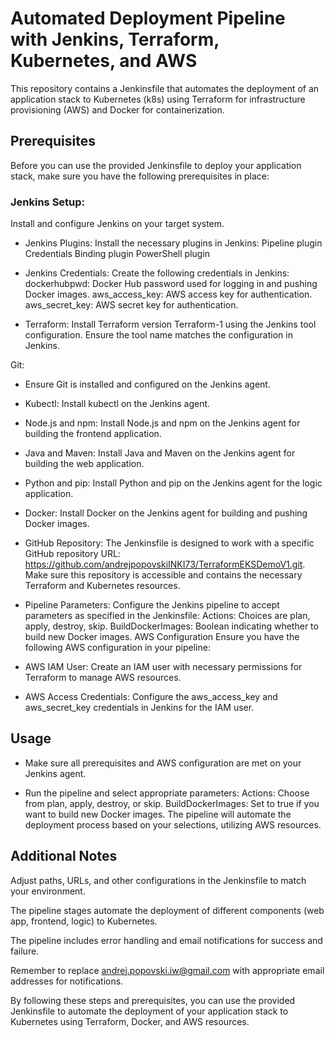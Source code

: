 # Automated Deployment Pipeline with Jenkins, Terraform, Kubernetes, and AWS
This repository contains a Jenkinsfile that automates the deployment of an application stack to Kubernetes (k8s) using Terraform for infrastructure provisioning (AWS) and Docker for containerization.

## Prerequisites
Before you can use the provided Jenkinsfile to deploy your application stack, make sure you have the following prerequisites in place:

### Jenkins Setup:

Install and configure Jenkins on your target system.

- Jenkins Plugins:
Install the necessary plugins in Jenkins:
Pipeline plugin
Credentials Binding plugin
PowerShell plugin

- Jenkins Credentials:
Create the following credentials in Jenkins:
dockerhubpwd: Docker Hub password used for logging in and pushing Docker images.
aws_access_key: AWS access key for authentication.
aws_secret_key: AWS secret key for authentication.

- Terraform:
Install Terraform version Terraform-1 using the Jenkins tool configuration. Ensure the tool name matches the configuration in Jenkins.

Git:
- Ensure Git is installed and configured on the Jenkins agent.

- Kubectl:
Install kubectl on the Jenkins agent.

- Node.js and npm:
Install Node.js and npm on the Jenkins agent for building the frontend application.

- Java and Maven:
Install Java and Maven on the Jenkins agent for building the web application.

- Python and pip:
Install Python and pip on the Jenkins agent for the logic application.

- Docker:
Install Docker on the Jenkins agent for building and pushing Docker images.

- GitHub Repository:
The Jenkinsfile is designed to work with a specific GitHub repository URL: https://github.com/andrejpopovskiINKI73/TerraformEKSDemoV1.git. Make sure this repository is accessible and contains the necessary Terraform and Kubernetes resources.

- Pipeline Parameters:
Configure the Jenkins pipeline to accept parameters as specified in the Jenkinsfile:
Actions: Choices are plan, apply, destroy, skip.
BuildDockerImages: Boolean indicating whether to build new Docker images.
AWS Configuration
Ensure you have the following AWS configuration in your pipeline:

- AWS IAM User:
Create an IAM user with necessary permissions for Terraform to manage AWS resources.

- AWS Access Credentials:
Configure the aws_access_key and aws_secret_key credentials in Jenkins for the IAM user.

## Usage

- Make sure all prerequisites and AWS configuration are met on your Jenkins agent.

- Run the pipeline and select appropriate parameters:
Actions: Choose from plan, apply, destroy, or skip.
BuildDockerImages: Set to true if you want to build new Docker images.
The pipeline will automate the deployment process based on your selections, utilizing AWS resources.

## Additional Notes

Adjust paths, URLs, and other configurations in the Jenkinsfile to match your environment.

The pipeline stages automate the deployment of different components (web app, frontend, logic) to Kubernetes.

The pipeline includes error handling and email notifications for success and failure.

Remember to replace andrej.popovski.iw@gmail.com with appropriate email addresses for notifications.

By following these steps and prerequisites, you can use the provided Jenkinsfile to automate the deployment of your application stack to Kubernetes using Terraform, Docker, and AWS resources.
